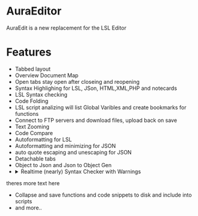 # AuraEditor

AuraEdit is a new replacement for the LSL Editor

# Features
  * Tabbed layout
  * Overview Document Map
  * Open tabs stay open after closeing and reopening
  * Syntax Highlighing for LSL, JSon, HTML,XML,PHP and notecards
  * LSL Syntax checking
  * Code Folding
  * LSL script analizing will list Global Varibles and create bookmarks for functions 
  * Connect to FTP servers and download files, upload back on save
  * Text Zooming
  * Code Compare
  * Autoformatting for LSL
  * Autoformatting and minimizing for JSON
  * auto quote escaping and unescaping for JSON
  * Detachable tabs
  * Object to Json and Json to Object Gen
  * <details><summary>Realtime (nearly) Syntax Checker with Warnings</summary>
 theres more text here
 </details>
 
  * Collapse and save functions and code snippets to disk and include into scripts
  * and more..
  
